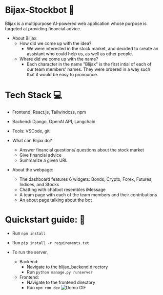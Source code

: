 # Bijax-Stockbot 🤖

Blijax is a multipurpose AI-powered web application whose purpose is targeted at providing financial advice.
- About Blijax:
    - How did we come up with the idea?
        - We were interested in the stock market, and decided to create an assistant who could help us, as well as other people.
    - Where did we come up with the name?
        - Each character in the name "Blijax" is the first intial of each of our team members' names. They were ordered in a way such that it would be easy to pronounce.

# Tech Stack 💻

- Frontend: React.js, Tailwindcss, npm 
- Backend: Django, OpenAI API, Langchain 
- Tools: VSCode, git 

- What can Blijax do?
    - Answer financial questions/ questions about the stock market
    - Give financial advice
    - Summarize a given URL
- About the webpage:
    - The dashboard features 6 widgets: Bonds, Crypto, Forex, Futures, Indices, and Stocks
    - Chatting with chatbot resembles iMessage
    - A team page with each of the team members and their contributions
    - An about page talking about the bot


# Quickstart guide: 🚀
- Run ```npm install```
- Run ```pip install -r requirements.txt```
    
- To run the server,
    - Backend:
        - Navigate to the blijax_backend directory
        - Run ```python manage.py runserver```
    - Frontend:
        - Navigate to the frontend directory
        - Run ```npm run dev```
![Demo GIF](https://tenor.com/bHgVZ.gif)
